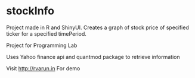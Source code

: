 # stockInfo

Project made in R and ShinyUI. Creates a graph of stock price of specified ticker for a specified timePeriod.

Project for Programming Lab

Uses Yahoo finance api and quantmod package to retrieve information

Visit http://rvarun.in For demo

